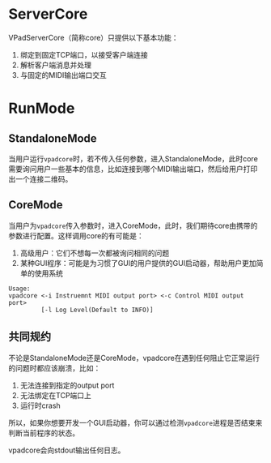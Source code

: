 # ServerCore
VPadServerCore（简称core）只提供以下基本功能：
1. 绑定到固定TCP端口，以接受客户端连接
2. 解析客户端消息并处理
3. 与固定的MIDI输出端口交互

# RunMode
## StandaloneMode
当用户运行`vpadcore`时，若不传入任何参数，进入StandaloneMode，此时core需要询问用户一些基本的信息，比如连接到哪个MIDI输出端口，然后给用户打印出一个连接二维码。

## CoreMode
当用户为`vpadcore`传入参数时，进入CoreMode，此时，我们期待core由携带的参数进行配置。这样调用core的有可能是：
1. 高级用户：它们不想每一次都被询问相同的问题
2. 某种GUI程序：可能是为习惯了GUI的用户提供的GUI启动器，帮助用户更加简单的使用系统

```text
Usage:
vpadcore <-i Instruemnt MIDI output port> <-c Control MIDI output port>
         [-l Log Level(Default to INFO)]
```

## 共同规约
不论是StandaloneMode还是CoreMode，vpadcore在遇到任何阻止它正常运行的问题时都应该崩溃，比如：
1. 无法连接到指定的output port
2. 无法绑定在TCP端口上
3. 运行时crash

所以，如果你想要开发一个GUI启动器，你可以通过检测`vpadcore`进程是否结束来判断当前程序的状态。

vpadcore会向stdout输出任何日志。
